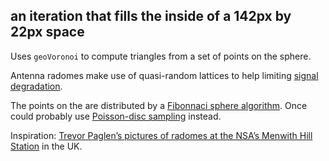 an iteration that fills the inside of a 142px by 22px space 
--- 

Uses `geoVoronoi` to compute triangles from a set of points on the sphere.

Antenna radomes make use of quasi-random lattices to help limiting <a href="http://www.radome.net/tl.html#pattern">signal degradation</a>.

The points on the are distributed by a <a href="https://web.archive.org/web/20160709100123/http://stackoverflow.com/questions/9600801/evenly-distributing-n-points-on-a-sphere">Fibonnaci sphere algorithm</a>. Once could probably use <a href="https://www.jasondavies.com/maps/random-points/">Poisson-disc sampling</a> instead.

Inspiration: <a href="https://theintercept.com/2016/09/06/nsa-menwith-hill-targeted-killing-surveillance/">Trevor Paglen’s pictures of radomes at the NSA’s Menwith Hill Station</a> in the UK.
